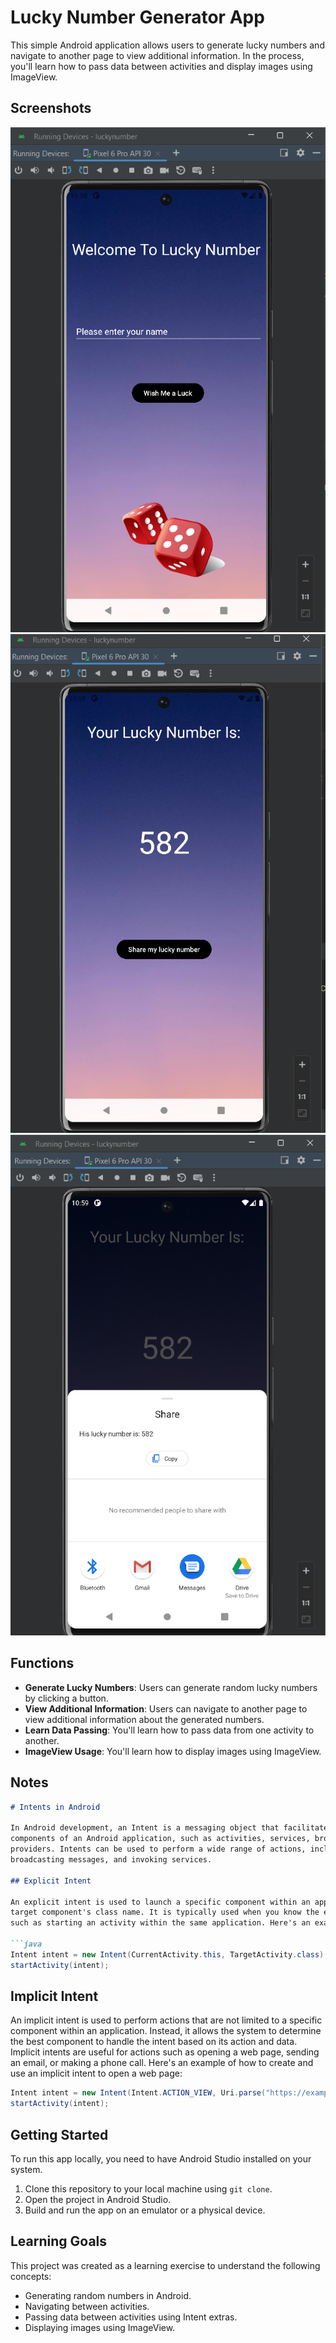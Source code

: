 # Lucky Number Generator App

 This simple Android application allows users to generate lucky numbers and navigate to another page to view additional information. In the process, you'll learn how to pass data between activities and display images using ImageView.

## Screenshots
![o1](o1.png)
![o2](02.png)
![o1](o3.png)



## Functions

- **Generate Lucky Numbers**: Users can generate random lucky numbers by clicking a button.
- **View Additional Information**: Users can navigate to another page to view additional information about the generated numbers.
- **Learn Data Passing**: You'll learn how to pass data from one activity to another.
- **ImageView Usage**: You'll learn how to display images using ImageView.


## Notes

```markdown
# Intents in Android

In Android development, an Intent is a messaging object that facilitates communication between 
components of an Android application, such as activities, services, broadcast receivers, and content 
providers. Intents can be used to perform a wide range of actions, including starting activities, 
broadcasting messages, and invoking services.

## Explicit Intent

An explicit intent is used to launch a specific component within an application by specifying the 
target component's class name. It is typically used when you know the exact component you want to start, 
such as starting an activity within the same application. Here's an example of how to create and use an explicit intent:

```java
Intent intent = new Intent(CurrentActivity.this, TargetActivity.class);
startActivity(intent);
```

## Implicit Intent

An implicit intent is used to perform actions that are not limited to a specific 
component within an application. Instead, it allows the system to determine the best component 
to handle the intent based on its action and data. Implicit intents are useful for actions such as 
opening a web page, sending an email, or making a phone call. Here's an example of how to create and 
use an implicit intent to open a web page:

```java
Intent intent = new Intent(Intent.ACTION_VIEW, Uri.parse("https://example.com"));
startActivity(intent);
```

## Getting Started

To run this app locally, you need to have Android Studio installed on your system.

1. Clone this repository to your local machine using `git clone`.
2. Open the project in Android Studio.
3. Build and run the app on an emulator or a physical device.

## Learning Goals

This project was created as a learning exercise to understand the following concepts:

- Generating random numbers in Android.
- Navigating between activities.
- Passing data between activities using Intent extras.
- Displaying images using ImageView.





